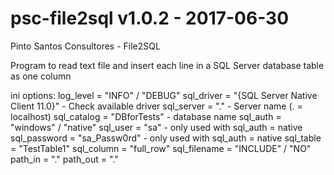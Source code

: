 # psc-file2sql v1.0.2 - 2017-06-30
Pinto Santos Consultores - File2SQL

Program to read text file and insert each line in a SQL Server database table as one column

ini options:
log_level = "INFO" / "DEBUG"
sql_driver = "{SQL Server Native Client 11.0}" - Check available driver
sql_server = "." - Server name (. = localhost)
sql_catalog = "DBforTests" - database name
sql_auth = "windows" / "native"
sql_user = "sa" - only used with sql_auth = native
sql_password = "sa_Passw0rd" - only used with sql_auth = native
sql_table = "TestTable1"
sql_column = "full_row"
sql_filename = "INCLUDE" / "NO"
path_in = "."
path_out = "."
